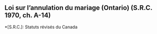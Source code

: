 ## Loi sur l’annulation du mariage (Ontario) (S.R.C. 1970, ch. A-14)
  *[S.R.C.]: Statuts révisés du Canada
